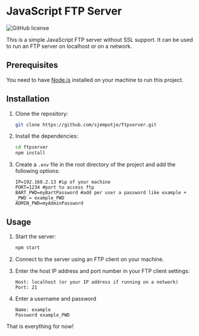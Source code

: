 # JavaScript FTP Server

![GitHub license](https://img.shields.io/github/license/sjempotje/ftpserver?style=for-the-badge)

This is a simple JavaScript FTP server without SSL support. It can be used to run an FTP server on localhost or on a network.

## Prerequisites

You need to have [Node.js](https://nodejs.org/en/) installed on your machine to run this project.

## Installation

1. Clone the repository:

   ```sh
   git clone https://github.com/sjempotje/ftpserver.git
   ```

2. Install the dependencies:

   ```sh
   cd ftpserver
   npm install
   ```
3. Create a `.env` file in the root directory of the project and add the following options:

   ```
   IP=192.168.2.13 #ip of your machine
   PORT=1234 #port to access ftp
   BART_PWD=myBartPassword #add per user a password like example + _PWD = example_PWD
   ADMIN_PWD=myAdminPassword
   ```
## Usage

1. Start the server:

   ```sh
   npm start
   ```

2. Connect to the server using an FTP client on your machine.

3. Enter the host IP address and port number in your FTP client settings:

   ```
   Host: localhost (or your IP address if running on a network)
   Port: 21
   ```

4. Enter a username and password
   ```
   Name: example
   Password example_PWD
   ```


That is everything for now!